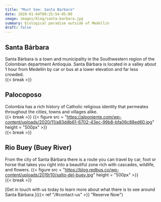```yaml
---
title: "Must See: Santa Barbara"
date: 2020-01-04T00:25:54-05:00
image: images/blog/santa-barbara.jpg
summary: Ecological paradise outside of Medellin
draft: false
---
```


## Santa Bárbara

Santa Bárbara is a town and municipality in the Southwestern region of the Colombian department Antioquia. Santa Bárbara is located in a valley about 1 hour from Medellín by car or bus at a lower elevation and far less crowded.  
{{< break >}}
## Palocoposo    
Colombia has a rich history of Catholic religious identity that permeates throughout the cities, towns and villages alike.  
{{< break >}}
{{< figure src = "https://alponiente.com/wp-content/uploads/2020/11/a83d4b61-6702-43ec-99b8-bfa06c88ed60.jpg" height = "500px" >}}  
{{< break >}}
## Rio Buey (Buey River)  
From the city of Santa Bárbara there is a route you can travel by car, foot or horse that takes you right into a beautiful zone rich with cascades, wildlife, and flowers.
{{< figure src = "https://blog.redbus.co/wp-content/uploads/2019/10/salto-del-buey.jpg" height = "500px" >}}  
{{< break >}}


[Get in touch with us today to learn more about what there is to see around Santa Bárbara.]({{< ref "/#contact-us" >}} "Reserve Now")